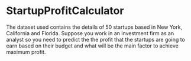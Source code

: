 # StartupProfitCalculator
The dataset used contains the details of 50 startups based in New York, California and Florida. Suppose you work in an investment firm as an analyst so you need to predict the the profit that the startups are going to earn based on their budget and what will be the main factor to achieve maximum profit.
